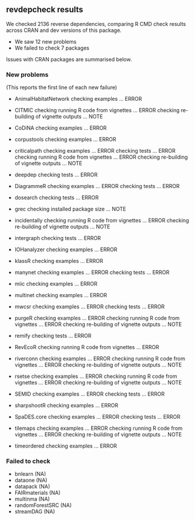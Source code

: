 ## revdepcheck results

We checked 2136 reverse dependencies, comparing R CMD check results across CRAN and dev versions of this package.

 * We saw 12 new problems
 * We failed to check 7 packages

Issues with CRAN packages are summarised below.

### New problems
(This reports the first line of each new failure)

* AnimalHabitatNetwork
  checking examples ... ERROR

* CITMIC
  checking running R code from vignettes ... ERROR
  checking re-building of vignette outputs ... NOTE

* CoDiNA
  checking examples ... ERROR

* corpustools
  checking examples ... ERROR

* criticalpath
  checking examples ... ERROR
  checking tests ... ERROR
  checking running R code from vignettes ... ERROR
  checking re-building of vignette outputs ... NOTE

* deepdep
  checking tests ... ERROR

* DiagrammeR
  checking examples ... ERROR
  checking tests ... ERROR

* dosearch
  checking tests ... ERROR

* grec
  checking installed package size ... NOTE

* incidentally
  checking running R code from vignettes ... ERROR
  checking re-building of vignette outputs ... NOTE

* intergraph
  checking tests ... ERROR

* IOHanalyzer
  checking examples ... ERROR

* klassR
  checking examples ... ERROR

* manynet
  checking examples ... ERROR
  checking tests ... ERROR

* miic
  checking examples ... ERROR

* multinet
  checking examples ... ERROR

* mwcsr
  checking examples ... ERROR
  checking tests ... ERROR

* purgeR
  checking examples ... ERROR
  checking running R code from vignettes ... ERROR
  checking re-building of vignette outputs ... NOTE

* remify
  checking tests ... ERROR

* RevEcoR
  checking running R code from vignettes ... ERROR

* riverconn
  checking examples ... ERROR
  checking running R code from vignettes ... ERROR
  checking re-building of vignette outputs ... NOTE

* rsetse
  checking examples ... ERROR
  checking running R code from vignettes ... ERROR
  checking re-building of vignette outputs ... NOTE

* SEMID
  checking examples ... ERROR
  checking tests ... ERROR

* sharpshootR
  checking examples ... ERROR

* SpaDES.core
  checking examples ... ERROR
  checking tests ... ERROR

* tilemaps
  checking examples ... ERROR
  checking running R code from vignettes ... ERROR
  checking re-building of vignette outputs ... NOTE

* timeordered
  checking examples ... ERROR

### Failed to check

* bnlearn         (NA)
* dataone         (NA)
* datapack        (NA)
* FAIRmaterials   (NA)
* multinma        (NA)
* randomForestSRC (NA)
* streamDAG       (NA)
